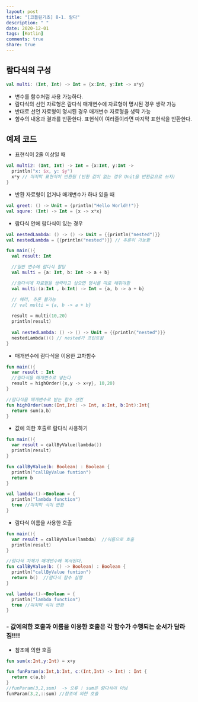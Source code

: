 ```yaml
---
layout: post
title: "[코틀린기초] 8-1. 람다"
description: " "
date: 2020-12-01
tags: [Kotlin]
comments: true
share: true
---
```


## 람다식의 구성

```kotlin
val multi: (Int, Int) -> Int = {x:Int, y:Int -> x*y}
```

- 변수를 함수처럼 사용 가능하다.
- 람다식의 선언 자료형은 람다식 매개변수에 자료형이 명시된 경우 생략 가능
- 반대로 선언 자료형이 명시된 경우 매개변수 자료형을 생략 가능
- 함수의 내용과 결과를 반환한다. 표현식이 여러줄이라면 마지막 표현식을 반환한다.

## 예제 코드

- 표현식이 2줄 이상일 때

```kotlin
val multi2: (Int, Int) -> Int = {x:Int, y:Int -> 
  println("x: $x, y: $y")
  x*y // 마지막 표현식이 반환됨 (반환 값이 없는 경우 Unit을 반환값으로 쓰자)
}
```

- 반환 자료형이 없거나 매개변수가 하나 있을 때


```kotlin
val greet: () -> Unit = {println("Hello World!!")}
val squre: (Int) -> Int = {x -> x*x}
```

- 람다식 안에 람다식이 있는 경우

```kotlin
val nestedLambda: () -> () -> Unit = {{println("nested")}}
val nestedLambda = {{println("nested")}} // 추론이 가능함

```  

```kotlin
fun main(){
  val result: Int

  //일반 변수에 람다식 할당
  val multi = {a: Int, b: Int -> a + b}

  //람다식에 자료형을 생략하고 싶으면 명시를 따로 해줘야함
  val multi:(a:Int , b:Int) -> Int = {a, b -> a + b}

  // 에러, 추론 불가능
  // val multi = {a, b -> a + b}
  
  result = multi(10,20)
  println(result)
  
  val nestedLambda: () -> () -> Unit = {{println("nested")}}
  nestedLambda()() // nested가 프린트됨
}
```

- 매개변수에 람다식을 이용한 고차함수

```kotlin
fun main(){
  var result : Int
  //람다식을 매개변수로 넣는다
  result = highOrder({x,y -> x+y}, 10,20)
}

//람다식을 매개변수로 받는 함수 선언
fun highOrder(sum:(Int,Int) -> Int, a:Int, b:Int):Int{
  return sum(a,b)
}
```

- 값에 의한 호출로 람다식 사용하기

```kotlin
fun main(){
  var result = callByValue(lambda())
  println(result)
}

fun callByValue(b: Boolean) : Boolean {
  println("callByValue funtion")
  return b
}

val lambda:()->Boolean = {
  println("lambda function")
  true //마지막 식이 반환
}
```

- 람다식 이름을 사용한 호출

```kotlin
fun main(){
  var result = callByValue(lambda)  //이름으로 호출
  println(result)
}

//람다식 자체가 매개변수에 복사된다.
fun callByValue(b: () -> Boolean) : Boolean {
  println("callByValue funtion")
  return b()  //람다식 함수 실행
}

val lambda:()->Boolean = {
  println("lambda function")
  true //마지막 식이 반환
}
```

### - 값에의한 호출과 이름을 이용한 호출은 각 함수가 수행되는 순서가 달라짐!!!!

- 참조에 의한 호출

```kotlin
fun sum(x:Int,y:Int) = x+y

fun funParam(a:Int,b:Int, c:(Int,Int) -> Int) : Int {
  return c(a,b)
}
//funParam(3,2,sum)  -> 오류 ! sum은 람다식이 아님
funParam(3,2,::sum) //참조에 의한 호출
```
